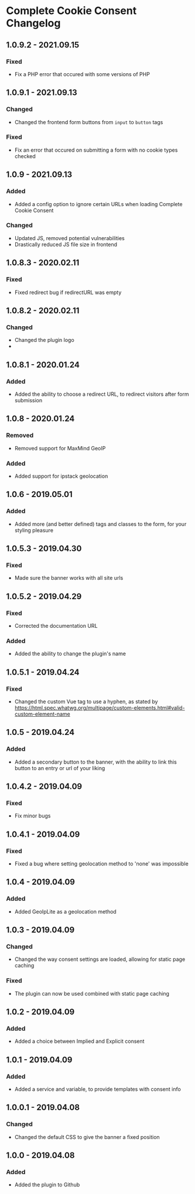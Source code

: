 # Complete Cookie Consent Changelog

## 1.0.9.2 - 2021.09.15
### Fixed
- Fix a PHP error that occured with some versions of PHP

## 1.0.9.1 - 2021.09.13
### Changed
- Changed the frontend form buttons from `input` to `button` tags
### Fixed
- Fix an error that occured on submitting a form with no cookie types checked

## 1.0.9 - 2021.09.13
### Added
- Added a config option to ignore certain URLs when loading Complete Cookie Consent
### Changed
- Updated JS, removed potential vulnerabilities
- Drastically reduced JS file size in frontend

## 1.0.8.3 - 2020.02.11
### Fixed
- Fixed redirect bug if redirectURL was empty

## 1.0.8.2 - 2020.02.11
### Changed
- Changed the plugin logo
-
## 1.0.8.1 - 2020.01.24
### Added
- Added the ability to choose a redirect URL, to redirect visitors after form submission

## 1.0.8 - 2020.01.24
### Removed
- Removed support for MaxMind GeoIP
### Added
- Added support for ipstack geolocation

## 1.0.6 - 2019.05.01
### Added
- Added more (and better defined) tags and classes to the form, for your styling pleasure

## 1.0.5.3 - 2019.04.30
### Fixed
- Made sure the banner works with all site urls

## 1.0.5.2 - 2019.04.29
### Fixed
- Corrected the documentation URL

### Added
- Added the ability to change the plugin's name

## 1.0.5.1 - 2019.04.24
### Fixed
- Changed the custom Vue tag to use a hyphen, as stated by https://html.spec.whatwg.org/multipage/custom-elements.html#valid-custom-element-name

## 1.0.5 - 2019.04.24
### Added
- Added a secondary button to the banner, with the ability to link this button to an entry or url of your liking

## 1.0.4.2 - 2019.04.09
### Fixed
- Fix minor bugs

## 1.0.4.1 - 2019.04.09
### Fixed
- Fixed a bug where setting geolocation method to 'none' was impossible

## 1.0.4 - 2019.04.09
### Added
- Added GeoIpLite as a geolocation method

## 1.0.3 - 2019.04.09
### Changed
- Changed the way consent settings are loaded, allowing for static page caching
### Fixed
- The plugin can now be used combined with static page caching

## 1.0.2 - 2019.04.09
### Added
- Added a choice between Implied and Explicit consent

## 1.0.1 - 2019.04.09
### Added
- Added a service and variable, to provide templates with consent info

## 1.0.0.1 - 2019.04.08
### Changed
- Changed the default CSS to give the banner a fixed position

## 1.0.0 - 2019.04.08
### Added
- Added the plugin to Github
